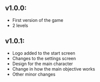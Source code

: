 ## v1.0.0:
- First version of the game  
- 2 levels
## v1.0.1:
- Logo added to the start screen  
- Changes to the settings screen  
- Design for the main character  
- Change in how the main objective works  
- Other minor changes